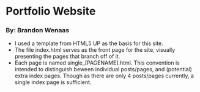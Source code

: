 # Portfolio Website #
### By: Brandon Wenaas ###
- I used a template from HTML5 UP as the basis for this site.
- The file index.html serves as the front page for the site, visually presenting the pages that branch off of it.
- Each page is named single_[PAGENAME].html. This convention is intended to distinguish beween individual posts/pages, and (potential) extra index pages. Though as there are only 4 posts/pages currently, a single index page is sufficient.
